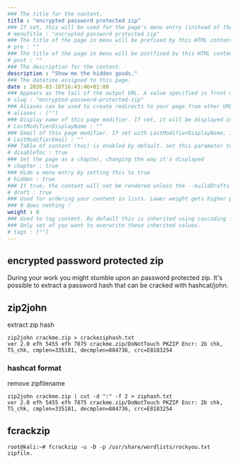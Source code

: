 ```yaml
---
### The title for the content.
title : "encrypted password protected zip"
### If set, this will be used for the page's menu entry (instead of the `title` attribute)
# menuTitle : "encrypted password protected zip"
### The title of the page in menu will be prefixed by this HTML content
# pre : ""
### The title of the page in menu will be postfixed by this HTML content
# post : ""
### The description for the content.
description : "Show me the hidden goods."
### The datetime assigned to this page.
date : 2020-03-10T16:43:46+01:00
### Appears as the tail of the output URL. A value specified in front matter will override the segment of the URL based on the filename.
# slug : "encrypted-password-protected-zip"
### Aliases can be used to create redirects to your page from other URLs.
# aliases : [""]
### Display name of this page modifier. If set, it will be displayed in the footer.
# LastModifierDisplayName : ""
### Email of this page modifier. If set with LastModifierDisplayName, it will be displayed in the footer
# LastModifierEmail : ""
### Table of content (toc) is enabled by default. Set this parameter to true to disable it.
# disableToc : true
### Set the page as a chapter, changing the way it's displayed
# chapter : true
### Hide a menu entry by setting this to true
# hidden : true
### If true, the content will not be rendered unless the --buildDrafts flag is passed to the hugo command.
# draft : true
### Used for ordering your content in lists. Lower weight gets higher precedence. So content with lower weight will come first.
### 0 does nothing !
weight : 0
### Used to tag content. By default this is inherited using cascading from _index.md files
### Only set of you want to overwrite these inherited values.
# tags : [""]
---
```


## encrypted password protected zip


During your work you might stumble upon an password protected zip. It's possible to extract a password hash that can be cracked with hashcat/john. 

## zip2john

extract zip hash

```
zip2john crackme.zip > crackeziphash.txt
ver 2.0 efh 5455 efh 7875 crackme.zip/DoNotTouch PKZIP Encr: 2b chk, TS_chk, cmplen=335181, decmplen=884736, crc=E8183254
```

### hashcat format

remove zipfilename

```
zip2john crackme.zip | cut -d ":" -f 2 > ziphash.txt
ver 2.0 efh 5455 efh 7875 crackme.zip/DoNotTouch PKZIP Encr: 2b chk, TS_chk, cmplen=335181, decmplen=884736, crc=E8183254
```


## fcrackzip

```
root@kali:~# fcrackzip -u -D -p /usr/share/wordlists/rockyou.txt zipfile.
```